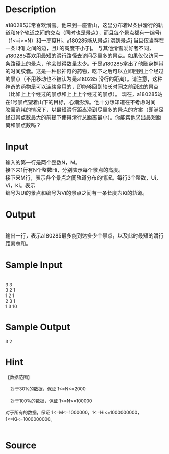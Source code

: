 
# Description

<div class="content"><div><span style="font-size: medium">a180285非常喜欢滑雪。他来到一座雪山，这里分布着M条供滑行的轨道和N个轨道</span><span style="font-size: medium">之间的交点（同时也是景点），而且每个景点都有一编号i（1&lt;=i&lt;=N）和一高度Hi。a180285</span><span style="font-size: medium">能从景点i 滑到景点j 当且仅当存在一条i 和j 之间的边，且i 的高度不小于j。 </span><span style="font-size: medium">与其他滑雪爱好者不同，a180285喜欢用最短的滑行路径去访问尽量多的景点。如果仅</span><span style="font-size: medium">仅访问一条路径上的景点，他会觉得数量太少。于是a180285拿出了他随身携带的时间胶囊。</span><span style="font-size: medium">这是一种很神奇的药物，吃下之后可以立即回到上个经过的景点（不用移动也不被认为是</span><span style="font-size: medium">a180285 滑行的距离）。请注意，这种神奇的药物是可以连续食用的，即能够回到较长时间</span><span style="font-size: medium">之前到过的景点（比如上上个经过的景点和上上上个经过的景点）。 </span><span style="font-size: medium">现在，a180285站在1号景点望着山下的目标，心潮澎湃。他十分想知道在不考虑时间</span></div>
<div><span style="font-size: medium">胶囊消耗的情况下，以最短滑行距离滑到尽量多的景点的方案（即满足经过景点数最大的前</span><span style="font-size: medium">提下使得滑行总距离最小）。你能帮他求出最短距离和景点数吗？ </span></div>
<div></div></div>

# Input

<div class="content"><div><span style="font-size: medium">输入的第一行是两个整数N，M。 </span></div>
<div><span style="font-size: medium">接下来1行有N个整数Hi，分别表示每个景点的高度。 </span></div>
<div><span style="font-size: medium">接下来M行，表示各个景点之间轨道分布的情况。每行3个整数，Ui，Vi，Ki。表示</span></div>
<div><span style="font-size: medium">编号为Ui的景点和编号为Vi的景点之间有一条长度为Ki的轨道。 </span></div>
<div></div></div>

# Output

<div class="content"><div> </div>
<div><span style="font-size: medium">输出一行，表示a180285最多能到达多少个景点，以及此时最短的滑行距离总和。 </span></div></div>

# Sample Input

<div class="content"><span class="sampledata"> <br/>
3 3 <br/>
3 2 1 <br/>
1 2 1 <br/>
2 3 1 <br/>
1 3 10 <br/>
</span></div>

# Sample Output

<div class="content"><span class="sampledata">3 2 <br/>
</span></div>

# Hint

<div class="content"><p></p><p>【数据范围】 <br/><br/>
    对于30%的数据，保证 1&lt;=N&lt;=2000 <br/><br/>
    对于100%的数据，保证 1&lt;=N&lt;=100000 <br/><br/>
对于所有的数据，保证 1&lt;=M&lt;=1000000，1&lt;=Hi&lt;=1000000000，1&lt;=Ki&lt;=1000000000。<br/><br/>
</p><p></p></div>

# Source

<div class="content"><p><a href="problemset.php?search="></a></p></div>

